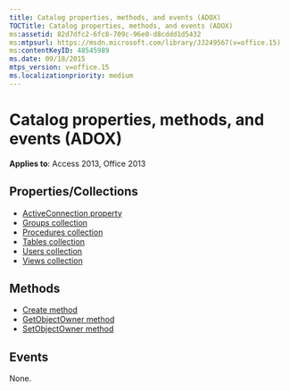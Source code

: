 ```yaml
---
title: Catalog properties, methods, and events (ADOX)
TOCTitle: Catalog properties, methods, and events (ADOX)
ms:assetid: 82d7dfc2-6fc8-709c-96e0-d8cddd1d5432
ms:mtpsurl: https://msdn.microsoft.com/library/JJ249567(v=office.15)
ms:contentKeyID: 48545989
ms.date: 09/18/2015
mtps_version: v=office.15
ms.localizationpriority: medium
---
```


# Catalog properties, methods, and events (ADOX)

**Applies to**: Access 2013, Office 2013 

## Properties/Collections

- [ActiveConnection property](activeconnection-property-adox.md)
- [Groups collection](groups-collection-adox.md)
- [Procedures collection](procedures-collection-adox.md)
- [Tables collection](tables-collection-adox.md)
- [Users collection](users-collection-adox.md)
- [Views collection](views-collection-adox.md)

## Methods

- [Create method](create-method-adox.md)
- [GetObjectOwner method](getobjectowner-method-adox.md)
- [SetObjectOwner method](/office/vba/access/concepts/miscellaneous/setobjectowner-method-adox)

## Events

None.

